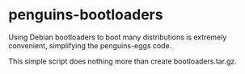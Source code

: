 # penguins-bootloaders

Using Debian bootloaders to boot many distributions is extremely convenient, simplifying the penguins-eggs code.

This simple script does nothing more than create bootloaders.tar.gz.


 
